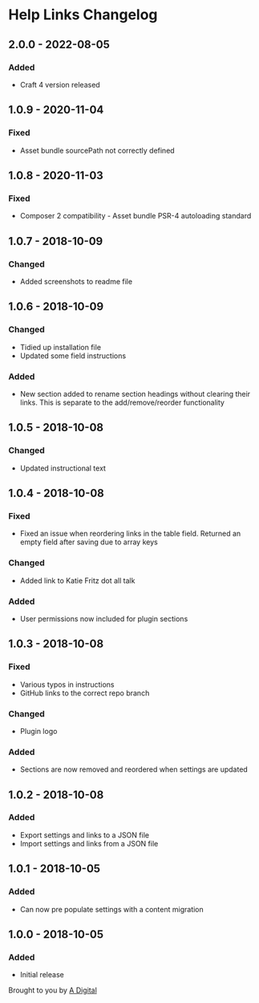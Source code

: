 # Help Links Changelog

## 2.0.0 - 2022-08-05
### Added
- Craft 4 version released

## 1.0.9 - 2020-11-04
### Fixed
- Asset bundle sourcePath not correctly defined

## 1.0.8 - 2020-11-03
### Fixed
- Composer 2 compatibility - Asset bundle PSR-4 autoloading standard

## 1.0.7 - 2018-10-09
### Changed
- Added screenshots to readme file

## 1.0.6 - 2018-10-09
### Changed
- Tidied up installation file
- Updated some field instructions

### Added
- New section added to rename section headings without clearing their links. This is separate to the add/remove/reorder functionality

## 1.0.5 - 2018-10-08
### Changed
- Updated instructional text

## 1.0.4 - 2018-10-08
### Fixed
- Fixed an issue when reordering links in the table field. Returned an empty field after saving due to array keys

### Changed
- Added link to Katie Fritz dot all talk

### Added
- User permissions now included for plugin sections

## 1.0.3 - 2018-10-08
### Fixed
- Various typos in instructions
- GitHub links to the correct repo branch

### Changed
- Plugin logo

### Added
- Sections are now removed and reordered when settings are updated

## 1.0.2 - 2018-10-08
### Added
- Export settings and links to a JSON file
- Import settings and links from a JSON file

## 1.0.1 - 2018-10-05
### Added
- Can now pre populate settings with a content migration

## 1.0.0 - 2018-10-05
### Added
- Initial release

Brought to you by [A Digital](https://adigital.agency)
